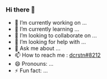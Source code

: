 ### Hi there 👋

- 🔭 I’m currently working on ...
- 🌱 I’m currently learning ...
- 👯 I’m looking to collaborate on ...
- 🤔 I’m looking for help with ...
- 💬 Ask me about ...
- 📫 How to reach me : [dcrstn#8212](discordapp.com/users/659470266560282631)
- 😄 Pronouns: ...
- ⚡ Fun fact: ...
